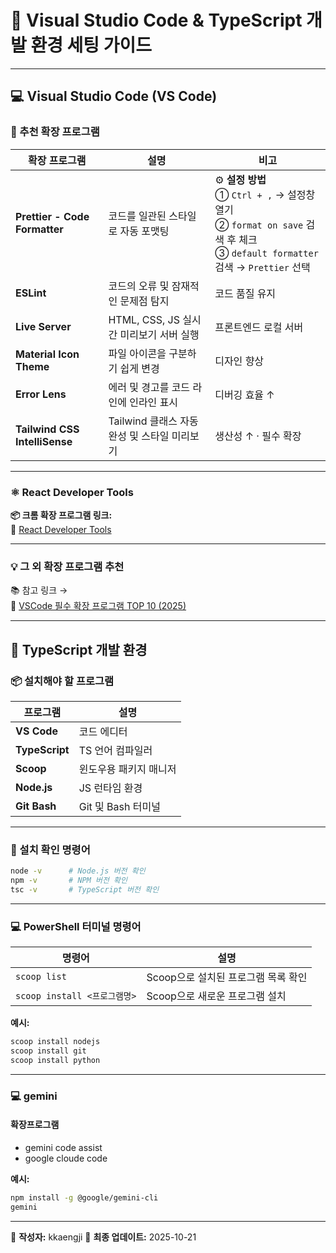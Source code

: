 # 🧩 Visual Studio Code & TypeScript 개발 환경 세팅 가이드

---

## 💻 Visual Studio Code (VS Code)

### 🧰 추천 확장 프로그램

| 확장 프로그램 | 설명 | 비고 |
|----------------|------|------|
| **Prettier - Code Formatter** | 코드를 일관된 스타일로 자동 포맷팅 | ⚙️ **설정 방법**<br>① `Ctrl + ,` → 설정창 열기<br>② `format on save` 검색 후 체크<br>③ `default formatter` 검색 → `Prettier` 선택 |
| **ESLint** | 코드의 오류 및 잠재적인 문제점 탐지 | 코드 품질 유지 |
| **Live Server** | HTML, CSS, JS 실시간 미리보기 서버 실행 | 프론트엔드 로컬 서버 |
| **Material Icon Theme** | 파일 아이콘을 구분하기 쉽게 변경 | 디자인 향상 |
| **Error Lens** | 에러 및 경고를 코드 라인에 인라인 표시 | 디버깅 효율 ↑ |
| **Tailwind CSS IntelliSense** | Tailwind 클래스 자동완성 및 스타일 미리보기  | 생산성 ↑ · 필수 확장 |

---

### ⚛️ React Developer Tools

**📦 크롬 확장 프로그램 링크:**  
🔗 [React Developer Tools](https://chromewebstore.google.com/detail/react-developer-tools/fmkadmapgofadopljbjfkapdkoienihi?hl=ko&pli=1)

---

### 💡 그 외 확장 프로그램 추천

📚 참고 링크 →  
🔗 [VSCode 필수 확장 프로그램 TOP 10 (2025)](https://devnam.tistory.com/entry/VSCode-%ED%95%84%EC%88%98-%ED%99%95%EC%9E%A5-%ED%94%84%EB%A1%9C%EA%B7%B8%EB%9E%A8-TOP-10-2025%EB%85%84-%EC%B5%9C%EC%8B%A0)

---

## 🧠 TypeScript 개발 환경

### 📦 설치해야 할 프로그램

| 프로그램 | 설명 |
|-----------|------|
| **VS Code** | 코드 에디터 |
| **TypeScript** | TS 언어 컴파일러 |
| **Scoop** | 윈도우용 패키지 매니저 |
| **Node.js** | JS 런타임 환경 |
| **Git Bash** | Git 및 Bash 터미널 |

---

### 🧾 설치 확인 명령어

```bash
node -v      # Node.js 버전 확인
npm -v       # NPM 버전 확인
tsc -v       # TypeScript 버전 확인
```

---

### 💻 PowerShell 터미널 명령어

| 명령어 | 설명 |
|--------|------|
| `scoop list` | Scoop으로 설치된 프로그램 목록 확인 |
| `scoop install <프로그램명>` | Scoop으로 새로운 프로그램 설치 |

**예시:**
```bash
scoop install nodejs
scoop install git
scoop install python
```

---

### 💻 gemini 
#### 확장프로그램
- gemini code assist
- google cloude code

**예시:**
```bash
npm install -g @google/gemini-cli
gemini
```

---

📘 **작성자:** kkaengji
📅 **최종 업데이트:** 2025-10-21
